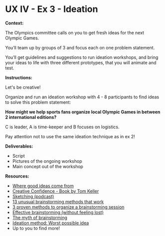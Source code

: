 # UX IV - Ex 3 - Ideation

**Context:** 

The Olympics committee calls on you to get fresh ideas for the next Olympic Games.

You’ll team up by groups of 3 and focus each on one problem statement. 

You’ll get guidelines and suggestions to run ideation workshops, and bring your ideas to life with three different prototypes, that you will animate and test. 

**Instructions:**

Let's be creative!

Organize and run an ideation workshop with 4 - 8 participants to find ideas to solve this problem statement: 

**How might we help sports fans organize local Olympic Games in between 2 international editions?**

C is leader, A is time-keeper and B focuses on logistics.

Pay attention not to use the same ideation technique as in ex 2!

**Deliverables:** 

- Script
- Pictures of the ongoing workshop
- Main concept out of the workshop

**Resources:**

- [Where good ideas come from](https://www.ted.com/talks/steven_johnson_where_good_ideas_come_from)
- [Creative Confidence - Book by Tom Keller](https://booksvooks.com/creative-confidence-unleashing-the-creative-potential-within-us-all-pdf.html)
- [Sketching (podcast)](https://www.usersknow.com/podcast/2016/10/10/ua1wdsszhx2pemugxc1e0qj0a3l9cs)
- [13 unusual brainstorming methods that work](http://www.huffingtonpost.com/young-entrepreneur-council/13-unusual-brainstorming_b_3880619.html)
- [3 proven methods to organize a brainstorming session](https://uxdesign.cc/brainstorm-79e51f20f313)
- [Effective brainstorming (without feeling lost)](https://uxdesign.cc/effective-brainstorming-without-being-lost-b68750bbfac5?sk=5d5a332f7e3f2a43364c031b01b13229)
- [The myth of brainstorming](https://uxdesign.cc/the-myth-of-brainstorming-8517e02facc0?sk=995d601cbf988d574e86dd71364cb92f)
- [Ideation method: Worst possible idea](https://www.interaction-design.org/literature/article/learn-how-to-use-the-best-ideation-methods-worst-possible-idea)
- Up to you to find more!

